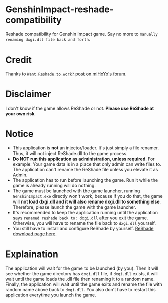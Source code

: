 # GenshinImpact-reshade-compatibility
 Reshade compatibility for Genshin Impact game. Say no more to `manually renaming dxgi.dll file back and forth`.

# Credit
 Thanks to [`Want Reshade to work?` post on miHoYo's forum](https://forums.mihoyo.com/genshin/article/29341).

# Disclaimer
 I don't know if the game allows ReShade or not. **Please use ReShade at your own risk**.

# Notice
 - This application is **not** an injector/loader. It's just simply a file renamer. Thus, it will not inject ReShade.dll to the game process.
 - **Do NOT run this application as administration, unless required**. For example: Your game data is in a place that only admin can write files to. The application can't rename the ReShade file unless you elevate it as Admin.
 - The application has to run before launching the game. Run it while the game is already running will do nothing.
 - The game must be launched with the game launcher, running `GenshinImpact.exe` directly won't work, because if you do that, the game will **not load dxgi.dll and it will also rename dxgi.dll to something else**. Therefore, please launch the game with the game launcher.
 - It's recommended to keep the application running until the application says `renamed reshade back to: dxgi.dll` after you exit the game. Otherwise, you will have to rename the file back to `dxgi.dll` yourself.
 - You still have to install and configure ReShade by yourself. [ReShade download page here](https://reshade.me/#download).

# Explaination
 The application will wait for the game to be launched (by you). Then it will see whether the game directory has `dxgi.dll` file, if `dxgi.dll` exists, it will wait until the game loads the .dll file then renaming it to a random name. Finally, the application will wait until the game exits and rename the file with random name above back to `dxgi.dll`. You also don't have to restart this application everytime you launch the game.